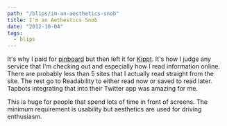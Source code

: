 ```yaml
---
path: "/blips/im-an-aesthetics-snob"
title: I'm an Aethestics Snob
date: "2012-10-04"
tags:
  - blips
---
```


It's why I paid for [pinboard](http://pinboard.in) but then left it for [Kippt](http://kippt.com). It's how I judge any service that I'm checking out and especially how I read information online. There are probably less than 5 sites that I actually read straight from the site. The rest go to Readability to either read now or saved to read later. Tapbots integrating that into their Twitter app was amazing for me.

This is huge for people that spend lots of time in front of screens. The minimum requirement is usability but aesthetics are used for driving enthusiasm.
